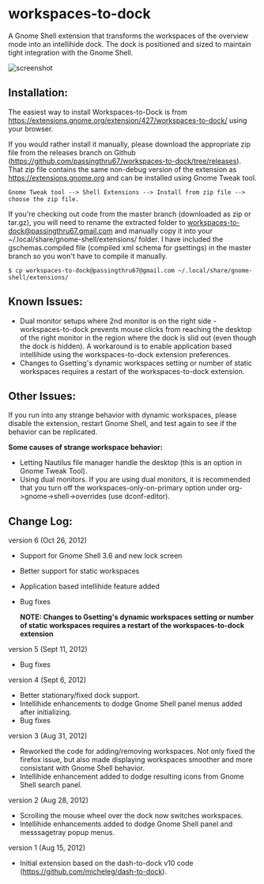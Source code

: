 workspaces-to-dock
==================

A Gnome Shell extension that transforms the workspaces of the overview mode into an intellihide dock.  The dock is positioned and sized to maintain tight integration with the Gnome Shell.

![screenshot](https://github.com/passingthru67/workspaces-to-dock/raw/gnome-shell-3.2/Screenshot.png)

Installation:
------------
The easiest way to install Workspaces-to-Dock is from https://extensions.gnome.org/extension/427/workspaces-to-dock/ using your browser.

If you would rather install it manually, please download the appropriate zip file from the releases branch on Github (https://github.com/passingthru67/workspaces-to-dock/tree/releases). That zip file contains the same non-debug version of the extension as https://extensions.gnome.org and can be installed using Gnome Tweak tool.

	Gnome Tweak tool --> Shell Extensions --> Install from zip file --> choose the zip file.

If you're checking out code from the master branch (downloaded as zip or tar.gz), you will need to rename the extracted folder to workspaces-to-dock@passingthru67.gmail.com and manually copy it into your ~/.local/share/gnome-shell/extensions/ folder. I have included the gschemas.compiled file (compiled xml schema for gsettings) in the master branch so you won't have to compile it manually. 

	$ cp workspaces-to-dock@passingthru67@gmail.com ~/.local/share/gnome-shell/extensions/


Known Issues:
-------------
- Dual monitor setups where 2nd monitor is on the right side - workspaces-to-dock prevents mouse clicks from reaching the desktop of the right monitor in the region where the dock is slid out (even though the dock is hidden). A workaround is to enable application based intellihide using the workspaces-to-dock extension preferences.
- Changes to Gsetting's dynamic workspaces setting or number of static workspaces requires a restart of the workspaces-to-dock extension.


Other Issues:
-------------
If you run into any strange behavior with dynamic workspaces, please disable the extension, restart Gnome Shell, and test again to see if the behavior can be replicated.

**Some causes of strange workspace behavior:**

- Letting Nautilus file manager handle the desktop  (this is an option in Gnome Tweak Tool).
- Using dual monitors. If you are using dual monitors, it is recommended that you turn off the workspaces-only-on-primary option under org->gnome->shell->overrides (use dconf-editor).


Change Log:
-----------
version 6 (Oct 26, 2012)

- Support for Gnome Shell 3.6 and new lock screen
- Better support for static workspaces
- Application based intellihide feature added
- Bug fixes

    **NOTE: Changes to Gsetting's dynamic workspaces setting or number of static workspaces requires a restart of the workspaces-to-dock extension**

version 5 (Sept 11, 2012)

- Bug fixes

version 4 (Sept 6, 2012)

- Better stationary/fixed dock support.
- Intellihide enhancements to dodge Gnome Shell panel menus added after initializing.
- Bug fixes

version 3 (Aug 31, 2012)

- Reworked the code for adding/removing workspaces. Not only fixed the firefox issue, but also made displaying workspaces smoother and more consistant with Gnome Shell behavior.
- Intellihide enhancement added to dodge resulting icons from Gnome Shell search panel.

version 2 (Aug 28, 2012)

- Scrolling the mouse wheel over the dock now switches workspaces.
- Intellihide enhancements added to dodge Gnome Shell panel and messsagetray popup menus.

version 1 (Aug 15, 2012)

- Initial extension based on the dash-to-dock v10 code (https://github.com/micheleg/dash-to-dock).

